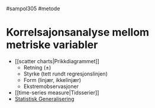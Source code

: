#sampol305 #metode 
# Korrelsajonsanalyse mellom metriske variabler
- [[scatter charts|Prikkdiagrammet]]
	- Retning ($\pm$)
	- Styrke (tett rundt regresjonslinjen)
	- Form (linjær, ikkelinjær)
	- Ekstremobservasjoner
- [[time-series measure|Tidsserier]]
- [Statistisk Generalisering](<statistical generalization>)

